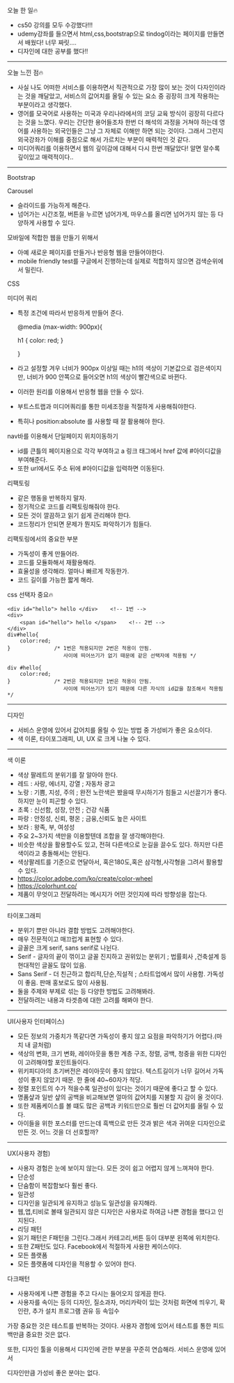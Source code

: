 오늘 한 일🔥

- cs50 강의를 모두 수강했다!!!
- udemy강좌를 들으면서 html,css,bootstrap으로 tindog이라는 페이지를 만들면서 배웠다! 너무 짜릿....
- 디자인에 대한 공부를 했다!!

---

오늘 느낀 점🔥

- 사실 나도 어떠한 서비스를 이용하면서 직관적으로 가장 많이 보는 것이 다자인이라는 것을 깨달았고, 서비스의 값어치를 올릴 수 있는 요소 중 굉장히 크게 작용하는 부분이라고 생각했다.
- 영어를 모국어로 사용하는 미국과 우리나라에서의 코딩 교육 방식이 굉장히 다르다는 것을 느꼈다. 우리는 간단한 용어들조차 한번 더 해석의 과정을 거쳐야 하는데 영어를 사용하는 외국인들은 그냥 그 자체로 이해만 하면 되는 것이다. 그래서 그런지 외국강좌가 이해를 중점으로 해서 가르치는 부분이 매력적인 것 같다.
- 미디어쿼리를 이용하면서 웹의 깊이감에 대해서 다시 한번 깨달았다! 알면 알수록 깊이있고 매력적이다..

---

Bootstrap

Carousel

- 슬라이드를 가능하게 해준다.
- 넘어가는 시간조절, 버튼을 누르면 넘어가게, 마우스를 올리면 넘어가지 않는 등 다양하게 사용할 수 있다.

모바일에 적합한 웹을 만들기 위해서

- 아예 새로운 페이지를 만들거나 반응형 웹을 만들어야한다.
- mobile friendly test를 구글에서 진행하는데 실제로 적합하지 않으면 검색순위에서 밀린다.

CSS

미디어 쿼리

- 특정 조건에 따라서 반응하게 만들어 준다.

    @media (max-width: 900px){
    
    h1 {
    	color: red;
    }
    
    }

- 라고 설정할 겨우 너비가 900px 이상일 때는 h1의 색상이 기본값으로 검은색이지만, 너비가 900 안쪽으로 들어오면 h1의 색상이 빨간색으로 바뀐다.
- 이러한 원리를 이용해서 반응형 웹을 만들 수 있다.
- 부트스트랩과 미디어쿼리를 통한 미세조정을 적절하게 사용해줘야한다.
- 특히나 position:absolute 를 사용할 때 잘 활용해야 한다.

nav바를 이용해서 단일페이지 위치이동하기

- id를 큰틀의 페이지용으로 각각 부여하고 a 링크 태그에서 href  값에 #아이디값을 부여해준다.
- 또한 url에서도 주소 뒤에 #아이디값을 입력하면 이동된다.

리팩토링

- 같은 행동을 반복하지 말자.
- 정기적으로 코드를 리팩토링해줘야 한다.
- 모든 것이 깔끔하고 읽기 쉽게 관리해야 한다.
- 코드정리가 안되면 문제가 뭔지도 파악하기가 힘들다.

리팩토링에서의 중요한 부분

- 가독성이 좋게 만들어라.
- 코드를 모듈화해서 재활용해라.
- 효율성을 생각해라. 얼마나 빠르게 작동한가.
- 코드 길이를 가능한 짧게 해라.

css 선택자 중요🔥

    <div id="hello"> hello </div>    <!-- 1번 -->
    <div>
    	<span id="hello"> hello </span>    <!-- 2번 -->
    </div>
    div#hello{
    	color:red;
    }              /* 1번은 적용되지만 2번은 적용이 안됨.
                      사이에 띄어쓰기가 없기 때문에 같은 선택자에 적용됨 */
    
    div #hello{
    	color:red;
    }              /* 2번은 적용되지만 1번은 적용이 안됨.
                      사이에 띄어쓰기가 있기 때문에 다른 자식의 id값을 참조해서 적용됨 */

---

디자인

- 서비스 운영에 있어서 값어치를 올릴 수 있는 방법 중 가성비가 좋은 요소이다.
- 색 이론, 타이포그래피, UI, UX 로 크게 나눌 수 있다.

---

색 이론

- 색상 팔레트의 분위기를 잘 알아야 한다.
- 레드 : 사랑, 에너지, 강열 ; 자동차 광고
- 노랑 : 기쁨, 지성, 주의 ; 완전 노란색은 봤을때 무시하기가 힘들고 시선끌기가 좋다. 하지만 눈이 피곤할 수 있다.
- 초록 : 신선함, 성장, 안전 ; 건강 식품
- 파랑 : 안정성, 신뢰, 평온  ; 금융,신뢰도 높은 사이트
- 보라 : 왕족, 부, 여성성
- 주요 2~3가지 색만을 이용할텐데 조합을 잘 생각해야한다.
- 비슷한 색상을 활용할수도 있고, 전혀 다른색으로 눈길을 끌수도 있다. 하지만 다른 색이라고 충돌해서는 안된다.
- 색상팔레트를 기준으로 연달아서, 혹은180도,혹은 삼각형,사각형을 그려서 활용할 수 있다.
- https://color.adobe.com/ko/create/color-wheel
- https://colorhunt.co/
- 제품이 무엇이고 전달하려는 메시지가 어떤 것인지에 따라 방향성을 잡는다.

---

타이포그래피

- 분위기 뿐만 아니라 결합 방법도 고려해야한다.
- 매우 전문적이고 매끄럽게 표현할 수 있다.
- 글꼴은 크게 serif, sans serif로 나뉜다.
- Serif - 글자의 끝이 꺾이고 글꼴 진지하고 권위있는 분위기 ; 법률회사 ,건축설계 등 현대적인 글꼴도 많이 있음.
- Sans Serif - 더 친근하고 합리적,단순,직설적 ; 스타트업에서 많이 사용함. 가독성이 좋음.  판매 홍보로도 많이 사용됨.
- 둘을 주제와 부제로 섞는 등 다양한 방법도 고려해봐라.
- 전달하려는 내용과 타겟층에 대한 고려를 해봐야 한다.

---

UI(사용자 인터페이스)

- 모든 정보의 가중치가 똑같다면 가독성이 좋지 않고 요점을 파악하기가 어렵다.(마치 내 글처럼)
- 색상의 변화, 크기 변화, 레이아웃을 통한 계층 구조, 정렬, 공백, 청중을 위한 디자인이 고려해야할 포인트들이다.
- 위키피디아의 초기버전은 레이아웃이 좋지 않았다. 텍스트길이가 너무 길어서 가독성이 좋지 않았기 때문. 한 줄에 40~60자가 적당.
- 정렬 포인트의 수가 적을수록 일관성이 있다는 것이기 때문에 좋다고 할 수 있다.
- 명품샾과 일반 샾의 공백을 비교해보면 얼마의 값어치를 지불할 지 감이 올 것이다.
- 또한 제품케이스를 볼 떄도 많은 공백과 키워드만으로 훨씬 더 값어치를 올릴 수 있다.
- 아이들을 위한 포스터를 만드는데 흑백으로 만든 것과 밝은 색과 귀여운 디자인으로 만든 것. 어느 것을 더 선호할까?

---

UX(사용자 경험)

- 사용자 경험은 눈에 보이지 않는다. 모든 것이 쉽고 어렵지 않게 느껴져야 한다.
- 단순성
- 단숨함이 복잡함보다 훨씬 좋다.
- 일관성
- 디자인을 일관되게 유지하고 성능도 일관성을 유지해라.
- 웹,앱,티비로 볼때 일관되지 않은 디자인은 사용자로 하여금 나쁜 경험을 했다고 인지된다.
- 리딩 패턴
- 읽기 패턴은 F패턴을 그린다.그래서 카테고리,버튼 등이 대부분 왼쪽에 위치한다.
- 또한 Z패턴도 있다. Facebook에서 적절하게 사용한 케이스이다.
- 모든 플랫폼
- 모든 플랫폼에 디자인을 적용할 수 있어야 한다.

다크패턴

- 사용자에게 나쁜 경험을 주고 다시는 들어오지 않게끔 한다.
- 사용자를 속이는 등의 디자인, 질소과자, 머리카락이 있는 것처럼 화면에 띄우기, 확인란, 추가 설치 프로그램 권유 등 속임수

가장 중요한 것은 테스트를 반복하는 것이다. 사용자 경험에 있어서 테스트를 통한 피드백만큼 중요한 것은 없다.

또한, 디자인 툴을 이용해서 디자인에 관한 부분을 꾸준히 연습해라. 서비스 운영에 있어서

디자인만큼 가성비 좋은 분야는 없다.

